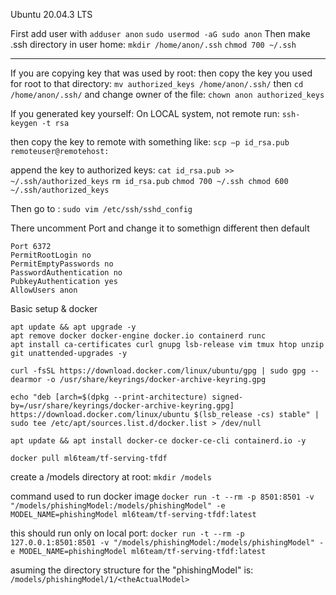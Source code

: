 Ubuntu 20.04.3 LTS

First add user with
`adduser anon`
`sudo usermod -aG sudo anon`
Then make .ssh directory in user home:
`mkdir /home/anon/.ssh`
`chmod 700 ~/.ssh`

----
If you are copying key that was used by root:
then copy the key you used for root to that directory:
`mv authorized_keys /home/anon/.ssh/`
then
`cd /home/anon/.ssh/`
and change owner of the file:
`chown anon authorized_keys`

If you generated key yourself:
On LOCAL system, not remote run: `ssh-keygen -t rsa`

then copy the key to remote with something like:
`scp –p id_rsa.pub remoteuser@remotehost:`

append the key to authorized keys:
`cat id_rsa.pub >> ~/.ssh/authorized_keys`
`rm id_rsa.pub`
``
chmod 700 ~/.ssh
chmod 600 ~/.ssh/authorized_keys
``

Then go to :
`sudo vim /etc/ssh/sshd_config`

There uncomment Port and change it to somethign different then default
```
Port 6372
PermitRootLogin no
PermitEmptyPasswords no
PasswordAuthentication no
PubkeyAuthentication yes
AllowUsers anon
```


Basic setup & docker
```
apt update && apt upgrade -y
apt remove docker docker-engine docker.io containerd runc
apt install ca-certificates curl gnupg lsb-release vim tmux htop unzip git unattended-upgrades -y

curl -fsSL https://download.docker.com/linux/ubuntu/gpg | sudo gpg --dearmor -o /usr/share/keyrings/docker-archive-keyring.gpg

echo "deb [arch=$(dpkg --print-architecture) signed-by=/usr/share/keyrings/docker-archive-keyring.gpg] https://download.docker.com/linux/ubuntu $(lsb_release -cs) stable" | sudo tee /etc/apt/sources.list.d/docker.list > /dev/null

apt update && apt install docker-ce docker-ce-cli containerd.io -y
```

```
docker pull ml6team/tf-serving-tfdf

```
create a /models directory at root:
`mkdir /models`


command used to run docker image `docker run -t --rm -p 8501:8501 -v "/models/phishingModel:/models/phishingModel" -e MODEL_NAME=phishingModel ml6team/tf-serving-tfdf:latest`

this should run only on local port:
`docker run -t --rm -p 127.0.0.1:8501:8501 -v "/models/phishingModel:/models/phishingModel" -e MODEL_NAME=phishingModel ml6team/tf-serving-tfdf:latest`

asuming the directory structure for the "phishingModel" is:
`/models/phishingModel/1/<theActualModel>`